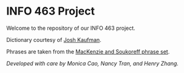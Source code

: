 # INFO 463 Project

Welcome to the repository of our INFO 463 project.

Dictionary courtesy of [Josh Kaufman](https://github.com/first20hours/google-10000-english).

Phrases are taken from the [MacKenzie and Soukoreff phrase set](http://www.yorku.ca/mack/chi03b.html).

<i>Developed with care by Monica Cao, Nancy Tran, and Henry Zhang.</i>